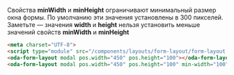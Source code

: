 ﻿Свойства **minWidth** и **minHeight** ограничивают минимальный размер окна формы. По умолчанию эти значения установлены в 300 пикселей. 
Заметьте — значения **width** и **height** нельзя установить меньше значений свойств **minWidth** и **minHeight**

```html _run_line_edit_[demo.html]_h=300_
<meta charset="UTF-8">
<script type="module" src="/components/layouts/form-layout/form-layout.js"></script>
<oda-form-layout modal pos.width="450" pos.height="100"></oda-form-layout>
<oda-form-layout modal pos.width="450" pos.height="100" min-width="100" min.height="75" ></oda-form-layout>
```

